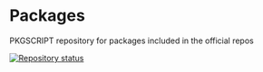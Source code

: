 # Packages

PKGSCRIPT repository for packages included in the official repos

[![Repository status](https://repology.org/badge/repository-big/yiffos_knot.svg)](https://repology.org/repository/yiffos_knot)
